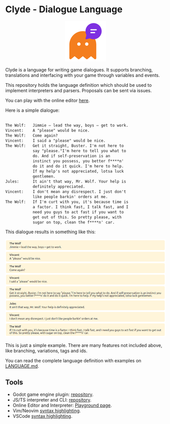 # Clyde - Dialogue Language

<p align="center"><img src="icon.png" alt=/></p>

Clyde is a language for writing game dialogues. It supports branching, translations and interfacing with your game through variables and events.

This repository holds the language definition which should be used to implement interpreters and parsers. Proposals can be sent via issues.

You can play with the online editor [here](https://viniciusgerevini.github.io/clyde-js/).

Here is a simple dialogue:
```

The Wolf:   Jimmie – lead the way, boys – get to work.
Vincent:    A "please" would be nice.
The Wolf:   Come again?
Vincent:    I said a "please" would be nice.
The Wolf:   Get it straight, Buster. I'm not here to
            say "please."I'm here to tell you what to
            do. And if self-preservation is an
            instinct you possess, you better f****n'
            do it and do it quick. I'm here to help.
            If my help's not appreciated, lotsa luck
            gentlemen.
Jules:      It ain't that way, Mr. Wolf. Your help is
            definitely appreciated.
Vincent:    I don't mean any disrespect. I just don't
            like people barkin' orders at me.
The Wolf:   If I'm curt with you, it's because time is
            a factor. I think fast, I talk fast, and I
            need you guys to act fast if you want to
            get out of this. So pretty please, with
            sugar on top, clean the f****n' car.
```
This dialogue results in something like this:

![Clyde interpreted dialogue sample](clyde_readme_sample.png "Clyde dialogue sample")


This is just a simple example. There are many features not included above, like branching, variations, tags and ids.

You can read the complete language definition with examples on [LANGUAGE.md](./LANGUAGE.md).

## Tools

- Godot game engine plugin: [repository](https://github.com/viniciusgerevini/godot-clyde-dialogue).
- JS/TS interpreter and CLI: [repository](https://github.com/viniciusgerevini/clyde-js).
- Online Editor and Interpreter: [Playground page](https://viniciusgerevini.github.io/clyde-js/).
- Vim/Neovim [syntax highlighting](https://github.com/viniciusgerevini/clyde.vim).
- VSCode [syntax highlighting](https://github.com/viniciusgerevini/vscode-clyde).

